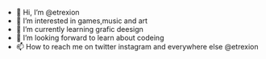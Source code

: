 - 👋 Hi, I’m @etrexion
- 👀 I’m interested in games,music and art 
- 🌱 I’m currently learning grafic deesign
- 💞️ I’m looking forward to learn about codeing
- 📫 How to reach me on twitter instagram and everywhere else @etrexion
